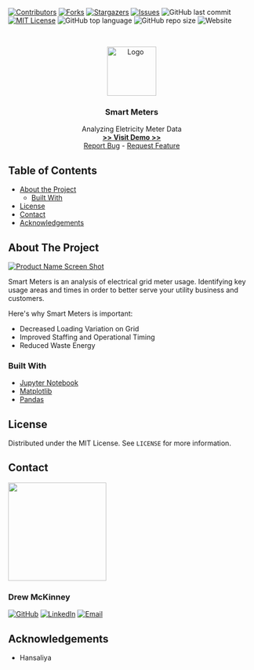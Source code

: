 
<!-- 
README Template Author: otheneildrew
Template Source: https://github.com/othneildrew/Best-README-Template
Version Author: Drew McKinney
 -->





<!-- PROJECT SHIELDS -->
[![Contributors][contributors-shield]][contributors-url]
[![Forks][forks-shield]][forks-url]
[![Stargazers][stars-shield]][stars-url]
[![Issues][issues-shield]][issues-url]
![GitHub last commit](https://img.shields.io/github/last-commit/ARMcK-hub/SmartMeters)
[![MIT License][license-shield]][license-url]
![GitHub top language](https://img.shields.io/github/languages/top/ARMcK-hub/SmartMeters)
![GitHub repo size](https://img.shields.io/github/repo-size/ARMcK-hub/SmartMeters)
![Website](https://img.shields.io/website?down_color=lightgrey&down_message=offline&up_color=blue&up_message=online&url=https%3A%2F%2Fwestendfinancial.herokuapp.com%2F)

<!-- PROJECT LOGO -->
<br />
<p align="center">
  <a href="https://github.com/ARMcK-hub/SmartMeters">
    <img src="https://financialtribune.com/sites/default/files/styles/telegram/public/03_faham_0.jpg?itok=2o4bxq1g" alt="Logo" width="100" height="100">
  </a>

  <h3 align="center">Smart Meters</h3>

  <p align="center">
    Analyzing Eletricity Meter Data
    <br />
    <a href="https://github.com/ARMcK-hub/SmartMeters" target="_blank"><strong> >> Visit Demo >> </strong></a>
    <br />
    <a href="https://github.com/ARMcK-hub/SmartMeters/issues">Report Bug</a>
    -
    <a href="https://github.com/ARMcK-hub/SmartMeters/issues">Request Feature</a>
  </p>
</p>



<!-- TABLE OF CONTENTS -->
## Table of Contents

* [About the Project](#about-the-project)
  * [Built With](#built-with)
* [License](#license)
* [Contact](#contact)
* [Acknowledgements](#acknowledgements)



<!-- ABOUT THE PROJECT -->
## About The Project

[![Product Name Screen Shot][product-screenshot]](https://github.com/ARMcK-hub/SmartMeters)

Smart Meters is an analysis of electrical grid meter usage. Identifying key usage areas and times in order to better serve your utility business and customers.

Here's why Smart Meters is important:
* Decreased Loading Variation on Grid
* Improved Staffing and Operational Timing
* Reduced Waste Energy


### Built With
* [Jupyter Notebook](https://jupyter.org/)
* [Matplotlib](https://matplotlib.org/)
* [Pandas](https://pandas.pydata.org/)


<!-- LICENSE -->
## License

Distributed under the MIT License. See `LICENSE` for more information.



<!-- CONTACT -->
## Contact

<img src="https://avatars3.githubusercontent.com/u/57081049?s=460&u=1260bc893922a063a29f437d8565e4b970fe45ca&v=4" width=200>
<h3>Drew McKinney</h3>

[![GitHub][github-shield]][github-url]
[![LinkedIn][linkedin-shield]][linkedin-url]
[![Email][email-shield]][email-url]



<!-- ACKNOWLEDGEMENTS -->
## Acknowledgements
* Hansaliya



<!-- MARKDOWN LINKS & IMAGES -->
<!-- https://www.markdownguide.org/basic-syntax/#reference-style-links -->

<!-- Stock -->
[license-url]: https://github.com/ARMcK-hub/West-End-Financial/blob/master/LICENSE.txt
[linkedin-shield]: https://img.shields.io/badge/-LinkedIn-black.svg?style=flat&logo=linkedin&colorB=555
[linkedin-url]: https://www.linkedin.com/in/drew-mckinney/
[email-shield]: https://img.shields.io/badge/-Email-black.svg?style=flat&colorB=555
[email-url]: mailto:andrewryanmckinney@gmail.com
[github-shield]: https://img.shields.io/badge/-GitHub-black.svg?style=flat&colorB=555
[github-url]: https://github.com/ARMcK-hub
[languages-shield]: https://img.shields.io/badge/-GitHub-black.svg?style=flat&colorB=555


<!-- Project Dynamic -->
[license-shield]: https://img.shields.io/github/license/ARMcK-hub/SmartMeters.svg?style=flat
[contributors-shield]: https://img.shields.io/github/contributors/ARMcK-hub/SmartMeters.svg?style=flat
[contributors-url]: https://github.com/ARMcK-hub/SmartMeters/graphs/contributors
[forks-shield]: https://img.shields.io/github/forks/ARMcK-hub/SmartMeters.svg?style=flat
[forks-url]: https://github.com/ARMcK-hub/SmartMeters/network/members
[stars-shield]: https://img.shields.io/github/stars/ARMcK-hub/SmartMeters.svg?style=flat
[stars-url]: https://github.com/ARMcK-hub/SmartMeters/stargazers
[issues-shield]: https://img.shields.io/github/issues/ARMcK-hub/SmartMeters.svg?style=flat
[issues-url]: https://github.com/ARMcK-hub/SmartMeters/issues
[product-screenshot]: https://financialtribune.com/sites/default/files/styles/telegram/public/03_faham_0.jpg?itok=2o4bxq1g

